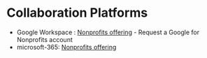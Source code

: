 # Collaboration Platforms

* Google Workspace : [Nonprofits offering](https://www.google.com/intl/en/nonprofits/offerings/workspace/) - Request a Google for Nonprofits account
* microsoft-365: [Nonprofits offering](https://www.microsoft.com/en-us/microsoft-365/enterprise/nonprofit-plans-and-pricing)
